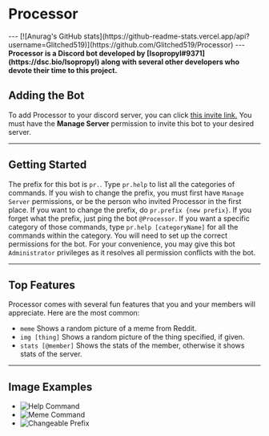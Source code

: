 <h1>Processor</h1>
---
[![Anurag's GitHub stats](https://github-readme-stats.vercel.app/api?username=Glitched519)](https://github.com/Glitched519/Processor)
---
<b>Processor is a Discord bot developed by [Isopropyl#9371](https://dsc.bio/Isopropyl) along with several other developers who devote their time to this project.</b>
<h2>Adding the Bot</h2>

To add Processor to your discord server, you can click [this invite link.](https://discord.com/oauth2/authorize?client_id=689678745782714464&scope=bot&permissions=2134371583) You must have the <b>Manage Server</b> permission to invite this bot to your desired server.

---

## Getting Started
The prefix for this bot is `pr.`. Type `pr.help` to list all the categories of commands. If you wish to change the prefix, you must first have `Manage Server` permissions, or be the person who invited Processor in the first place. If you want to change the prefix, do `pr.prefix {new prefix}`. If you forget what the prefix, just ping the bot `@Processor`. If you want a specific category of those commands, type `pr.help [categoryName]` for all the commands within the category. You will need to set up the correct permissions for the bot. For your convenience, you may give this bot `Administrator` privileges as it resolves all permission conflicts with the bot.

---

## Top Features 
Processor comes with several fun features that you and your members will appreciate. Here are the most common:
* `meme` Shows a random picture of a meme from Reddit.
* `img [thing]` Shows a random picture of the thing specified, if given.
* `stats [@member]` Shows the stats of the member, otherwise it shows stats of the server.

---

## Image Examples
- ![Help Command](https://cdn.discordapp.com/attachments/688229874649137188/845282948646174760/unknown.png)
- ![Meme Command](https://cdn.discordapp.com/attachments/688229874649137188/845283547115159582/unknown.png)
- ![Changeable Prefix](https://cdn.discordapp.com/attachments/688229874649137188/845284082971967508/unknown.png)
